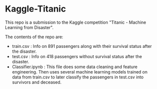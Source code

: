 # Kaggle-Titanic

This repo is a submission to the Kaggle competition "Titanic - Machine Learning from Disaster".

The contents of the repo are:
- train.csv : Info on 891 passengers along with their survival status after the disaster.
- test.csv : Info on 418 passengers without survival status after the disaster.
- Classifier.ipynb : This file does some data cleaning and feature engineering. Then uses several machine learning models trained on data from train.csv 
to later classify the passengers in test.csv into survivors and deceased.
